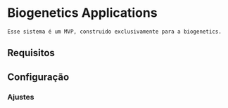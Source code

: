 # Biogenetics Applications
	Esse sistema é um MVP, construido exclusivamente para a biogenetics.

## Requisitos

## Configuração


### Ajustes
